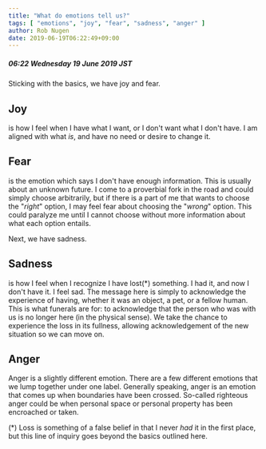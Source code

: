 ```yaml
---
title: "What do emotions tell us?"
tags: [ "emotions", "joy", "fear", "sadness", "anger" ]
author: Rob Nugen
date: 2019-06-19T06:22:49+09:00
---
```


##### 06:22 Wednesday 19 June 2019 JST

Sticking with the basics, we have joy and fear.


## Joy ##
is how I feel
when I have what I want, or I don't want what I don't have.  I am
aligned with what *is*, and have no need or desire to change it.

## Fear ##
is the emotion which says I don't have enough information.  This is
usually about an unknown future.  I come to a proverbial fork in the
road and could simply choose arbitrarily, but if there is a part of me
that wants to choose the "*right*" option, I may feel fear about
choosing the "*wrong*" option.  This could paralyze me until I cannot
choose without more information about what each option entails.

Next, we have sadness.

## Sadness ##

is how I feel when I recognize I have lost(*) something.  I had it,
and now I don't have it.  I feel sad.  The message here is simply to
acknowledge the experience of having, whether it was an object, a pet,
or a fellow human.  This is what funerals are for: to acknowledge that
the person who was with us is no longer here (in the physical sense).
We take the chance to experience the loss in its fullness, allowing
acknowledgement of the new situation so we can move on.

## Anger ##

Anger is a slightly different emotion.  There are a few different
emotions that we lump together under one label.  Generally speaking,
anger is an emotion that comes up when boundaries have been crossed.
So-called righteous anger could be when personal space or personal
property has been encroached or taken.



(*)
Loss is something of a false belief in that I never *had* it in the
first place, but this line of inquiry goes beyond the basics outlined here.
